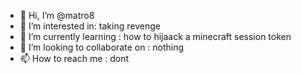 - 👋 Hi, I’m @matro8
- 👀 I’m interested in: taking revenge
- 🌱 I’m currently learning : how to hijaack a minecraft session token
- 💞️ I’m looking to collaborate on : nothing
- 📫 How to reach me : dont

<!---
matro8/matro8 is a ✨ special ✨ repository because its `README.md` (this file) appears on your GitHub profile.
You can click the Preview link to take a look at your changes.
--->
